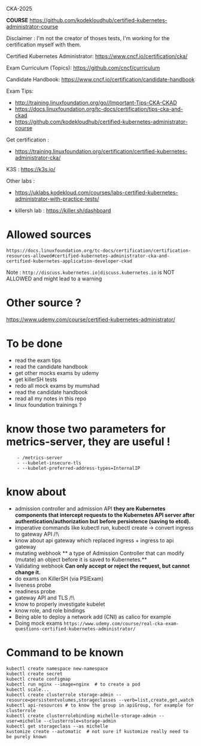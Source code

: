 CKA-2025

**COURSE** https://github.com/kodekloudhub/certified-kubernetes-administrator-course


Disclaimer : I'm not the creator of thoses tests, I'm working for the certification myself with them.

Certified Kubernetes Administrator: https://www.cncf.io/certification/cka/

Exam Curriculum (Topics): https://github.com/cncf/curriculum

Candidate Handbook: https://www.cncf.io/certification/candidate-handbook

Exam Tips: 
- http://training.linuxfoundation.org/go//Important-Tips-CKA-CKAD
- https://docs.linuxfoundation.org/tc-docs/certification/tips-cka-and-ckad
- https://github.com/kodekloudhub/certified-kubernetes-administrator-course

Get certification :
- https://training.linuxfoundation.org/certification/certified-kubernetes-administrator-cka/

K3S : https://k3s.io/

Other labs :
- https://uklabs.kodekloud.com/courses/labs-certified-kubernetes-administrator-with-practice-tests/

- killersh lab : https://killer.sh/dashboard

# Allowed sources

`https://docs.linuxfoundation.org/tc-docs/certification/certification-resources-allowed#certified-kubernetes-administrator-cka-and-certified-kubernetes-application-developer-ckad`

Note : `http://discuss.kubernetes.io|discuss.kubernetes.io` is NOT ALLOWED and might lead to a warning

# Other source ?

https://www.udemy.com/course/certified-kubernetes-administrator/

# To be done

- read the exam tips
- read the candidate handbook
- get other mocks exams by udemy
- get killerSH tests
- redo all mock exams by mumshad
- read the candidate handbook
- read all my notes in this repo
- linux foundation trainings ?

# know those two parameters for metrics-server, they are useful !
```
    - /metrics-server
    - --kubelet-insecure-tls
    - --kubelet-preferred-address-types=InternalIP
```

# know about

- admission controller and admission API
	**they are Kubernetes components that intercept requests to the Kubernetes API server after authentication/authorization but before persistence (saving to etcd).**
- imperative commands like kubectl run, kubectl create -> convert ingress to gateway API /!\
- know about api gateway which replaced ingress  + ingress to api gateway
- mutating webhook
	** a type of Admission Controller that can modify (mutate) an object before it is saved to Kubernetes.**
- Validating webhook
	**Can only accept or reject the request, but cannot change it.**
- do exams on KillerSH (via PSIExam)
- liveness probe
- readiness probe
- gateway API and TLS /!\
- know to properly investigate kubelet
- know role, and role bindings
- Being able to deploy a network add (CNI) as calico for example
- Doing mock exams
	`https://www.udemy.com/course/real-cka-exam-questions-certified-kubernetes-administrator/`


# Command to be known
```
kubectl create namespace new-namespace
kubectl create secret
kubectl create configmap
kubectl run nginx --image=nginx  # to create a pod
kubectl scale...
kubectl create clusterrole storage-admin --resource=persistentvolumes,storageclasses --verb=list,create,get,watch
kubectl api-resources # to know the group in apiGroup, for example for clusterrole
kubectl create clusterrolebinding michelle-storage-admin --user=michelle --clusterrole=storage-admin
kubectl get storageclass --as michelle
kustomize create --automatic  # not sure if kustomize really need to be purely known
```
